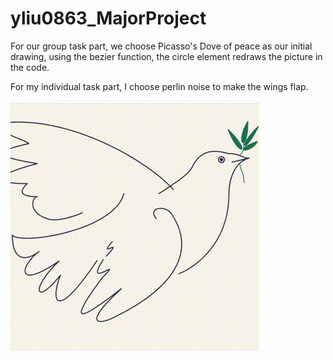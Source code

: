 # yliu0863_MajorProject

For our group task part, we choose Picasso's Dove of peace as our initial drawing, using the bezier function, the circle element redraws the picture in the code.

For my individual task part, I  choose perlin noise to make the wings flap. 

![You can see the final drawing by this gif](Gif//Flying%20Dove.gif)
